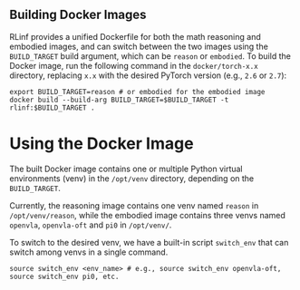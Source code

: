 ## Building Docker Images

RLinf provides a unified Dockerfile for both the math reasoning and embodied images, and can switch between the two images using the `BUILD_TARGET` build argument, which can be `reason` or `embodied`.
To build the Docker image, run the following command in the `docker/torch-x.x` directory, replacing `x.x` with the desired PyTorch version (e.g., `2.6` or `2.7`):

```shell
export BUILD_TARGET=reason # or embodied for the embodied image
docker build --build-arg BUILD_TARGET=$BUILD_TARGET -t rlinf:$BUILD_TARGET .
```

# Using the Docker Image

The built Docker image contains one or multiple Python virtual environments (venv) in the `/opt/venv` directory, depending on the `BUILD_TARGET`.

Currently, the reasoning image contains one venv named `reason` in `/opt/venv/reason`, while the embodied image contains three venvs named `openvla`, `openvla-oft` and `pi0` in `/opt/venv/`.

To switch to the desired venv, we have a built-in script `switch_env` that can switch among venvs in a single command.

```shell
source switch_env <env_name> # e.g., source switch_env openvla-oft, source switch_env pi0, etc.
```